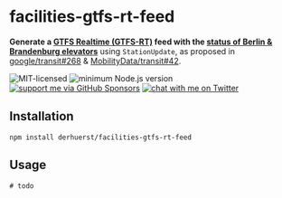 # facilities-gtfs-rt-feed

**Generate a [GTFS Realtime (GTFS-RT)](https://developers.google.com/transit/gtfs-realtime/) feed with the [status of Berlin & Brandenburg elevators](https://brokenlifts.org)** using `StationUpdate`, as proposed in [google/transit#268](https://github.com/google/transit/issues/268) & [MobilityData/transit#42](https://github.com/MobilityData/transit/pull/42).

![MIT-licensed](https://img.shields.io/github/license/derhuerst/facilities-gtfs-rt-feed.svg)
![minimum Node.js version](https://img.shields.io/node/v/facilities-gtfs-rt-feed.svg)
[![support me via GitHub Sponsors](https://img.shields.io/badge/support%20me-donate-fa7664.svg)](https://github.com/sponsors/derhuerst)
[![chat with me on Twitter](https://img.shields.io/badge/chat%20with%20me-on%20Twitter-1da1f2.svg)](https://twitter.com/derhuerst)


## Installation

```shell
npm install derhuerst/facilities-gtfs-rt-feed
```


## Usage

```shell
# todo
```
